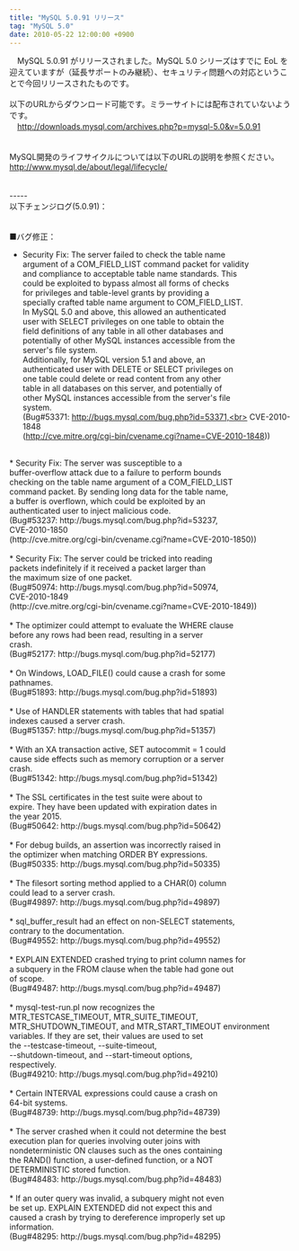 ```yaml
---
title: "MySQL 5.0.91 リリース"
tag: "MySQL 5.0"
date: 2010-05-22 12:00:00 +0900
---
```


　MySQL 5.0.91 がリリースされました。MySQL 5.0 シリーズはすでに EoL を迎えていますが（延長サポートのみ継続）、セキュリティ問題への対応ということで今回リリースされたものです。<br>
<br>
以下のURLからダウンロード可能です。ミラーサイトには配布されていないようです。<br>
　http://downloads.mysql.com/archives.php?p=mysql-5.0&v=5.0.91<br>
<br>
<br>
MySQL開発のライフサイクルについては以下のURLの説明を参照ください。<br>
    http://www.mysql.de/about/legal/lifecycle/<br>
<br>
<br>
-----<br>
以下チェンジログ(5.0.91)：<br>
<br>
<br>
■バグ修正：<br>
  * Security Fix: The server failed to check the table name<br>
   argument of a COM_FIELD_LIST command packet for validity<br>
   and compliance to acceptable table name standards. This<br>
   could be exploited to bypass almost all forms of checks<br>
   for privileges and table-level grants by providing a<br>
   specially crafted table name argument to COM_FIELD_LIST.<br>
   In MySQL 5.0 and above, this allowed an authenticated<br>
   user with SELECT privileges on one table to obtain the<br>
   field definitions of any table in all other databases and<br>
   potentially of other MySQL instances accessible from the<br>
   server's file system.<br>
   Additionally, for MySQL version 5.1 and above, an<br>
   authenticated user with DELETE or SELECT privileges on<br>
   one table could delete or read content from any other<br>
   table in all databases on this server, and potentially of<br>
   other MySQL instances accessible from the server's file<br>
   system.<br>
   (Bug#53371: http://bugs.mysql.com/bug.php?id=53371,<br>
   CVE-2010-1848<br>
   (http://cve.mitre.org/cgi-bin/cvename.cgi?name=CVE-2010-1848))<br>
<br>
 * Security Fix: The server was susceptible to a<br>
   buffer-overflow attack due to a failure to perform bounds<br>
   checking on the table name argument of a COM_FIELD_LIST<br>
   command packet. By sending long data for the table name,<br>
   a buffer is overflown, which could be exploited by an<br>
   authenticated user to inject malicious code.<br>
   (Bug#53237: http://bugs.mysql.com/bug.php?id=53237,<br>
   CVE-2010-1850<br>
   (http://cve.mitre.org/cgi-bin/cvename.cgi?name=CVE-2010-1850))<br>
<br>
 * Security Fix: The server could be tricked into reading<br>
   packets indefinitely if it received a packet larger than<br>
   the maximum size of one packet.<br>
   (Bug#50974: http://bugs.mysql.com/bug.php?id=50974,<br>
   CVE-2010-1849<br>
   (http://cve.mitre.org/cgi-bin/cvename.cgi?name=CVE-2010-1849))<br>
<br>
 * The optimizer could attempt to evaluate the WHERE clause<br>
   before any rows had been read, resulting in a server<br>
   crash.<br>
   (Bug#52177: http://bugs.mysql.com/bug.php?id=52177)<br>
<br>
 * On Windows, LOAD_FILE() could cause a crash for some<br>
   pathnames.<br>
   (Bug#51893: http://bugs.mysql.com/bug.php?id=51893)<br>
<br>
 * Use of HANDLER statements with tables that had spatial<br>
   indexes caused a server crash.<br>
   (Bug#51357: http://bugs.mysql.com/bug.php?id=51357)<br>
<br>
 * With an XA transaction active, SET autocommit = 1 could<br>
   cause side effects such as memory corruption or a server<br>
   crash.<br>
   (Bug#51342: http://bugs.mysql.com/bug.php?id=51342)<br>
<br>
 * The SSL certificates in the test suite were about to<br>
   expire. They have been updated with expiration dates in<br>
   the year 2015.<br>
   (Bug#50642: http://bugs.mysql.com/bug.php?id=50642)<br>
<br>
 * For debug builds, an assertion was incorrectly raised in<br>
   the optimizer when matching ORDER BY expressions.<br>
   (Bug#50335: http://bugs.mysql.com/bug.php?id=50335)<br>
<br>
 * The filesort sorting method applied to a CHAR(0) column<br>
   could lead to a server crash.<br>
   (Bug#49897: http://bugs.mysql.com/bug.php?id=49897)<br>
<br>
 * sql_buffer_result had an effect on non-SELECT statements,<br>
   contrary to the documentation.<br>
   (Bug#49552: http://bugs.mysql.com/bug.php?id=49552)<br>
<br>
 * EXPLAIN EXTENDED crashed trying to print column names for<br>
   a subquery in the FROM clause when the table had gone out<br>
   of scope.<br>
   (Bug#49487: http://bugs.mysql.com/bug.php?id=49487)<br>
<br>
 * mysql-test-run.pl now recognizes the<br>
   MTR_TESTCASE_TIMEOUT, MTR_SUITE_TIMEOUT,<br>
   MTR_SHUTDOWN_TIMEOUT, and MTR_START_TIMEOUT environment<br>
   variables. If they are set, their values are used to set<br>
   the --testcase-timeout, --suite-timeout,<br>
   --shutdown-timeout, and --start-timeout options,<br>
   respectively.<br>
   (Bug#49210: http://bugs.mysql.com/bug.php?id=49210)<br>
<br>
 * Certain INTERVAL expressions could cause a crash on<br>
   64-bit systems.<br>
   (Bug#48739: http://bugs.mysql.com/bug.php?id=48739)<br>
<br>
 * The server crashed when it could not determine the best<br>
   execution plan for queries involving outer joins with<br>
   nondeterministic ON clauses such as the ones containing<br>
   the RAND() function, a user-defined function, or a NOT<br>
   DETERMINISTIC stored function.<br>
   (Bug#48483: http://bugs.mysql.com/bug.php?id=48483)<br>
<br>
 * If an outer query was invalid, a subquery might not even<br>
   be set up. EXPLAIN EXTENDED did not expect this and<br>
   caused a crash by trying to dereference improperly set up<br>
   information.<br>
   (Bug#48295: http://bugs.mysql.com/bug.php?id=48295)<br>
<br>
